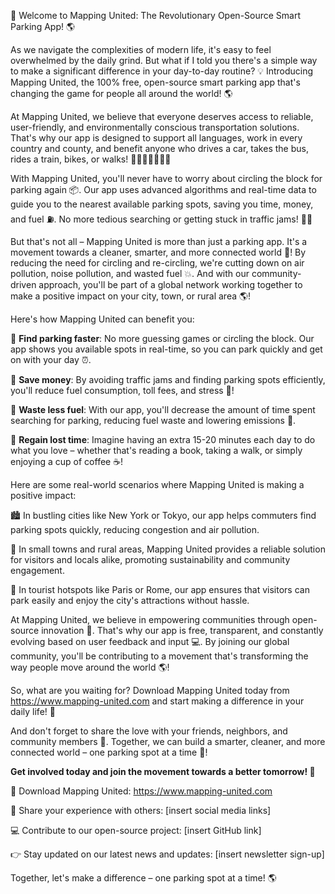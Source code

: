 🚀 Welcome to Mapping United: The Revolutionary Open-Source Smart Parking App! 🌎

As we navigate the complexities of modern life, it's easy to feel overwhelmed by the daily grind. But what if I told you there's a simple way to make a significant difference in your day-to-day routine? 💡 Introducing Mapping United, the 100% free, open-source smart parking app that's changing the game for people all around the world! 🌎

At Mapping United, we believe that everyone deserves access to reliable, user-friendly, and environmentally conscious transportation solutions. That's why our app is designed to support all languages, work in every country and county, and benefit anyone who drives a car, takes the bus, rides a train, bikes, or walks! 🚗🚌🚂🚴‍♂️🏃‍♀️

With Mapping United, you'll never have to worry about circling the block for parking again 📦. Our app uses advanced algorithms and real-time data to guide you to the nearest available parking spots, saving you time, money, and fuel ⛽️. No more tedious searching or getting stuck in traffic jams! 🚗🔴

But that's not all – Mapping United is more than just a parking app. It's a movement towards a cleaner, smarter, and more connected world 🌟! By reducing the need for circling and re-circling, we're cutting down on air pollution, noise pollution, and wasted fuel 💥. And with our community-driven approach, you'll be part of a global network working together to make a positive impact on your city, town, or rural area 🌎!

Here's how Mapping United can benefit you:

🔹 **Find parking faster**: No more guessing games or circling the block. Our app shows you available spots in real-time, so you can park quickly and get on with your day ⏰.

🔹 **Save money**: By avoiding traffic jams and finding parking spots efficiently, you'll reduce fuel consumption, toll fees, and stress 💸!

🔹 **Waste less fuel**: With our app, you'll decrease the amount of time spent searching for parking, reducing fuel waste and lowering emissions 🌿.

🔹 **Regain lost time**: Imagine having an extra 15-20 minutes each day to do what you love – whether that's reading a book, taking a walk, or simply enjoying a cup of coffee ☕️!

Here are some real-world scenarios where Mapping United is making a positive impact:

🏙️ In bustling cities like New York or Tokyo, our app helps commuters find parking spots quickly, reducing congestion and air pollution.

🌳 In small towns and rural areas, Mapping United provides a reliable solution for visitors and locals alike, promoting sustainability and community engagement.

🚗 In tourist hotspots like Paris or Rome, our app ensures that visitors can park easily and enjoy the city's attractions without hassle.

At Mapping United, we believe in empowering communities through open-source innovation 🌟. That's why our app is free, transparent, and constantly evolving based on user feedback and input 💻. By joining our global community, you'll be contributing to a movement that's transforming the way people move around the world 🌎!

So, what are you waiting for? Download Mapping United today from https://www.mapping-united.com and start making a difference in your daily life! 📲

And don't forget to share the love with your friends, neighbors, and community members 👫. Together, we can build a smarter, cleaner, and more connected world – one parking spot at a time 💪!

**Get involved today and join the movement towards a better tomorrow! 🌟**

📲 Download Mapping United: https://www.mapping-united.com

💬 Share your experience with others: [insert social media links]

💻 Contribute to our open-source project: [insert GitHub link]

👉 Stay updated on our latest news and updates: [insert newsletter sign-up]

Together, let's make a difference – one parking spot at a time! 🌎